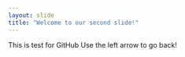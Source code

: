 ```yaml
---
layout: slide
title: "Welcome to our second slide!"
---
```

This is test for GitHub
Use the left arrow to go back!
